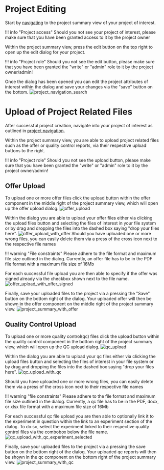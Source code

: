 # Project Editing

Start by [navigating](project_introduction.md#project-navigation) to the project summary view of your project of interest.

!!! info "Project access"
    Should you not see your project of interest, 
    please make sure that you have been granted access to it by the project owner

Within the project summary view, press the edit button on the top right to open up the edit dialog for your project.

!!! info "Project role"
Should you not see the edit button,
please make sure that you have been granted the "write" or "admin" role to it by the project owner/admin!

Once the dialog has been opened you can edit the project attributes of interest 
within the dialog and save your changes via the "save" button on the bottom.
![project_navigation_search](images/project_edit.png)

# Upload of Project Related Files

After successful project creation, navigate into your project of interest as outlined in
[project navigation](project_introduction.md#project-navigation).

Within the project summary view, you are able to upload project related files such as the offer or quality control reports,
via their respective upload buttons to the right.


!!! info "Project role"
Should you not see the upload button,
please make sure that you have been granted the "write" or "admin" role to it by the project owner/admin!

## Offer Upload

To upload one or more offer files click the upload button within the offer component in the middle right of the project summary view, 
which will open up the offer upload dialog.
![offer_upload](images/offer_upload.png)

Within the dialog you are able to upload your offer files either via clicking the upload files button and selecting the files of interest in your file system 
or by drag and dropping the files into the dashed box saying "drop your files here".
![offer_upload_with_offer](images/offer_upload_with_offer.png)
Should you have uploaded one or more wrong files, 
you can easily delete them via a press of the cross icon next to the respective file names

!!! warning "File constraints"
Please adhere to the file format and maximum file size outlined in the dialog.
Currently, an offer file has to be in the PDF file format with a maximum file size of 16Mb

For each successful file upload you are then able to specify if the offer was signed already 
via the checkbox shown next to the file name.
![offer_upload_with_offer_signed](images/offer_upload_with_offer_signed.png)

Finally, save your uploaded files to the project via a pressing the "Save" button on the bottom right of the dialog. 
Your uploaded offer will then be shown in the offer component on the middle right of the project summary view.
![project_summary_with_offer](images/project_summary_with_offer.png)

## Quality Control Upload

To upload one or more quality control(qc) files click the upload button within the quality control component in the bottom right of the project summary view, 
which will open up the QC upload dialog.
![qc_upload](images/qc_upload.png)

Within the dialog you are able to upload your qc files either via clicking the upload files button and selecting the files of interest in your file system
or by drag and dropping the files into the dashed box saying "drop your files here".
![qc_upload_with_qc](images/qc_upload_with_qc.png)

Should you have uploaded one or more wrong files,
you can easily delete them via a press of the cross icon next to their respective file names

!!! warning "file constraints"
Please adhere to the file format and maximum file size outlined in the dialog.
Currently, a qc file has to be in the PDF, docx, or xlsx file format with a maximum file size of 16Mb

For each successful qc file upload you are then able to optionally link it to the experiment in question 
within the link to an experiment section of the dialog.
To do so, select the experiment linked to their respective quality control files via the combobox below the file name.
![qc_upload_with_qc_experiment_selected](images/qc_upload_with_qc_experiment_selected.png)

Finally, save your uploaded files to the project via a pressing the save button on the bottom right of the dialog.
Your uploaded qc reports will then be shown in the qc component on the bottom right of the project summary view.
![project_summary_with_qc](images/project_summary_with_qc.png)
